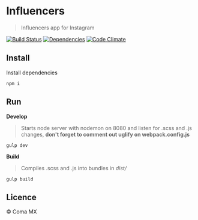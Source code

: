 # Influencers

> Influencers app for Instagram

[![Build Status](https://travis-ci.org/cesargdm/influencers.svg)](https://travis-ci.org/cesargdm/influencers)
[![Dependencies](https://david-dm.org/cesargdm/influencers.svg)](https://david-dm.org/cesargdm/influencers)
[![Code Climate](https://codeclimate.com/repos/58caa635f63976025900181b/badges/0b14f6e27ed6c2068811/gpa.svg)](https://codeclimate.com/repos/58caa635f63976025900181b/feed)

## Install

Install dependencies
```
npm i
```

## Run

**Develop**
> Starts node server with nodemon on 8080 and listen for .scss and .js changes, **don't forget to comment out uglify on webpack.config.js**

```
gulp dev
```
**Build**
> Compiles .scss and .js into bundles in *dist/*

```
gulp build
```

## Licence
&copy; Coma MX
